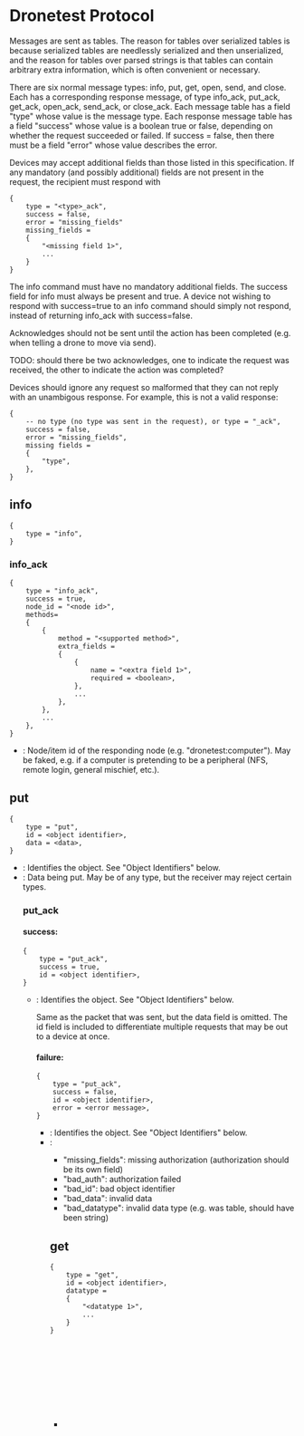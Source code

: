 Dronetest Protocol
==================

Messages are sent as tables.  The reason for tables over serialized tables is because serialized tables are needlessly serialized and then unserialized, and the reason for tables over parsed strings is that tables can contain arbitrary extra information, which is often convenient or necessary.

There are six normal message types: info, put, get, open, send, and close.  Each has a corresponding response message, of type info_ack, put_ack, get_ack, open_ack, send_ack, or close_ack.  Each message table has a field "type" whose value is the message type.  Each response message table has a field "success" whose value is a boolean true or false, depending on whether the request succeeded or failed.  If success = false, then there must be a field "error" whose value describes the error.

Devices may accept additional fields than those listed in this specification.  If any mandatory (and possibly additional) fields are not present in the request, the recipient must respond with
```
{
	type = "<type>_ack",
	success = false,
	error = "missing_fields"
	missing_fields = 
	{
		"<missing field 1>",
		...
	}
}
```

The info command must have no mandatory additional fields.  The success field for info must always be present and true.  A device not wishing to respond with success=true to an info command should simply not respond, instead of returning info_ack with success=false.  

Acknowledges should not be sent until the action has been completed (e.g. when telling a drone to move via send).

TODO: should there be two acknowledges, one to indicate the request was received, the other to indicate the action was completed?

Devices should ignore any request so malformed that they can not reply with an unambigous response.  For example, this is not a valid response:
```
{
	-- no type (no type was sent in the request), or type = "_ack",
	success = false,
	error = "missing_fields",
	missing fields = 
	{
		"type",
	},
}
```

## info
```
{
	type = "info",
}
```

### info_ack
```
{
	type = "info_ack",
	success = true,
	node_id = "<node id>",
	methods=
	{
		{
			method = "<supported method>",
			extra_fields = 
			{
				{
					name = "<extra field 1>",
					required = <boolean>,
				},
				...
			},
		},
		...
	},
}
```

* <node id>: Node/item id of the responding node (e.g. "dronetest:computer").  May be faked, e.g. if a computer is pretending to be a peripheral (NFS, remote login, general mischief, etc.).  


## put
```
{
	type = "put",
	id = <object identifier>,
	data = <data>,
}
```

* <object identifier>: Identifies the object.  See "Object Identifiers" below.  
* <data>: Data being put.  May be of any type, but the receiver may reject certain types.

### put_ack
#### success:
```
{
	type = "put_ack",
	success = true,
	id = <object identifier>,
}
```
* <object identifier>: Identifies the object.  See "Object Identifiers" below.  

Same as the packet that was sent, but the data field is omitted.  The id field is included to differentiate multiple requests that may be out to a device at once.  

#### failure:
```
{
	type = "put_ack",
	success = false,
	id = <object identifier>,
	error = <error message>,
}
```
* <object identifier>: Identifies the object.  See "Object Identifiers" below.  
* <error message>: 
  * "missing_fields": missing authorization (authorization should be its own field)
  * "bad_auth": authorization failed
  * "bad_id": bad object identifier
  * "bad_data": invalid data 
  * "bad_datatype": invalid data type (e.g. was table, should have been string)

## get
```
{
	type = "get",
	id = <object identifier>,
	datatype = 
	{
		"<datatype 1>",
		...
	}
}
```

* <object identifier>: Identifies the object.  See "Object Identifiers" below.  
* <datatype n>: Preferred data type (e.g. string or table).  May be list of strings, 

### get_ack
#### success:
```
{
	type = "get_ack",
	success = true,
	id = <object identifier>,
	data = <data>,
}
```
* <data>: Returned data.  May be of a type other than that requested if data of the type requested was not available.  
* <object identifier>: Included to differentiate multiple requests that may be out to a device at once.  See "Object Identifiers" below.  

#### failure:
```
{
	type = "get_ack",
	success = false,
	id = <object identifier>,
	error = <error message>,
}
```
* <error message>: 
  * "missing_fields": missing authorization (authorization should be its own field)
  * "bad_auth": authorization failed
  * "bad_id": bad object identifier

## open
```
{
	type = "open",
	id = <object identifier>,
}
```
* <object identifier>: Identifies the connection being opened and its purpose.  See "Object Identifiers" below.  

### open_ack
#### success:
```
{
	type = "open_ack",
	success = true,
	id = <object identifier>,
	cid = <connection handle>,
}
```
* <connection handle>: Connection handle, unique to the responding device, must be different from <object identifier>, may be a number or a string

#### failure:
```
{
	type = "open_ack",
	success = false,
	id = <object identifier>,
	error = "<error message>,
}
```
* <object identifier>: Identifies which request this is in response to.  See "Object Identifiers" below.  
* <error message>:
  * "missing_fields": missing authorization (authorization should be its own field)
  * "bad_auth": authorization failed

## send
```
{
	type = "send",
	id = <connection handle>,
	data = <data>,
}
```
* <connection handle>: connection handle (optional)
* <data>: data being sent

The <connection handle> field should be left out for connectionless data.  

### send_ack
#### success:
```
{
	type = "send_ack",
	success = true,
	id = <connection handle>,
	data = <data>,
}
```
* <connection handle>: connection handle (not present if it wasn't present in the request)
* <data>: copy of data being sent

#### failure:
```
{
	type = "send_ack",
	success = false,
	id = <connection handle>,
	error = "<error message>,
}
```
* <connection handle>: connection handle (not present if it wasn't present in the request)
* <error message>:
  * "missing_fields": no authorization, missing connection handle (when necessary), etc.  
  * "bad_auth": authorization failed
  * "invalid": invalid/already closed connection
  * "bad_data": could not understand sent data

## close
```
{
	type = "close",
	id = <connection handle>,
}
```
* <connection handle>: connection handle to be closed

### close_ack
#### success:
```
{
	type = "open_ack",
	success = true,
	id = <object identifier>,
	cid = <connection handle>,
}
```
* <object identifier>: Identifies the connection being opened and its purpose.  See "Object Identifiers" below.  
* <connection handle>: Connection handle

#### failure:
```
{
	type = "close_ack",
	success = false,
	id = <connection handle>,
	error = "<error message>,
}
```
* <connection handle>: Connection handle
* <error message>:
  * "missing_fields": no authorization, missing connection handle, etc.  
  * "bad_auth": authorization failed
  * "invalid": invalid/already closed connection


## Object Identifiers
An object identifier identifies an object (e.g. file, service, etc.) on a device.  They are used for file paths and such.  They may be of any type.  

Multiple different object identifiers may refer to the same object.  For example, "/path/to/some/file" and {"path","to","some","file"} both refer to the same file.  

Two object identifiers that are tables that have the same contents refer to the same object.  For example, although `{1,2,3} == {1,2,3}` evaluates to false in lua, both `{1,2,3}`s refer to the same object (on that device).
